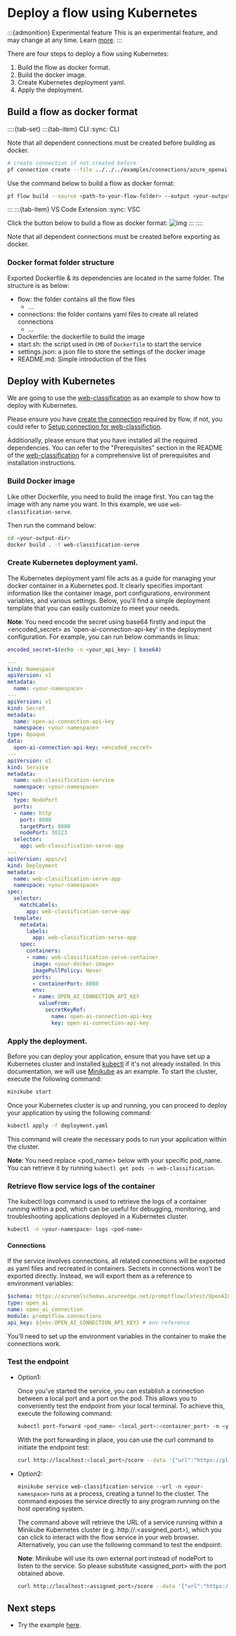 # Deploy a flow using Kubernetes
:::{admonition} Experimental feature
This is an experimental feature, and may change at any time. Learn [more](../faq.md#stable-vs-experimental).
:::

There are four steps to deploy a flow using Kubernetes:
1. Build the flow as docker format.
2. Build the docker image.
3. Create Kubernetes deployment yaml.
4. Apply the deployment.


## Build a flow as docker format

::::{tab-set}
:::{tab-item} CLI
:sync: CLI

Note that all dependent connections must be created before building as docker.
```bash
# create connection if not created before
pf connection create --file ../../../examples/connections/azure_openai.yml --set api_key=<your_api_key> api_base=<your_api_base> --name open_ai_connection
```

Use the command below to build a flow as docker format:
```bash
pf flow build --source <path-to-your-flow-folder> --output <your-output-dir> --format docker
```
:::
:::{tab-item} VS Code Extension
:sync: VSC

Click the button below to build a flow as docker format:
![img](../../media/how-to-guides/vscode_export_as_docker.png)
:::
::::

Note that all dependent connections must be created before exporting as docker.

### Docker format folder structure

Exported Dockerfile & its dependencies are located in the same folder. The structure is as below:
- flow: the folder contains all the flow files
  - ...
- connections: the folder contains yaml files to create all related connections
  - ...
- Dockerfile: the dockerfile to build the image
- start.sh: the script used in `CMD` of `Dockerfile` to start the service
- settings.json: a json file to store the settings of the docker image
- README.md: Simple introduction of the files

## Deploy with Kubernetes
We are going to use the [web-classification](https://github.com/microsoft/promptflow/tree/main/examples/flows/standard/web-classification/) as
an example to show how to deploy with Kubernetes.

Please ensure you have [create the connection](../manage-connections.md#create-a-connection) required by flow, if not, you could
refer to [Setup connection for web-classifiction](https://github.com/microsoft/promptflow/tree/main/examples/flows/standard/web-classification).

Additionally, please ensure that you have installed all the required dependencies. You can refer to the "Prerequisites" section in the README of the [web-classification](https://github.com/microsoft/promptflow/tree/main/examples/flows/standard/web-classification/) for a comprehensive list of prerequisites and installation instructions.

### Build Docker image

Like other Dockerfile, you need to build the image first. You can tag the image with any name you want. In this example, we use `web-classification-serve`.

Then run the command below:

```bash
cd <your-output-dir>
docker build . -t web-classification-serve
```

### Create Kubernetes deployment yaml.
The Kubernetes deployment yaml file acts as a guide for managing your docker container in a Kubernetes pod. It clearly specifies important information like the container image, port configurations, environment variables, and various settings. Below, you'll find a simple deployment template that you can easily customize to meet your needs.

**Note**: You need encode the secret using base64 firstly and input the <encoded_secret> as 'open-ai-connection-api-key' in the deployment configuration. For example, you can run below commands in linux:
```bash
encoded_secret=$(echo -n <your_api_key> | base64)
```

```yaml
---
kind: Namespace
apiVersion: v1
metadata:
  name: <your-namespace>
---
apiVersion: v1
kind: Secret
metadata:
  name: open-ai-connection-api-key
  namespace: <your-namespace>
type: Opaque
data:
  open-ai-connection-api-key: <encoded_secret>
---
apiVersion: v1
kind: Service
metadata:
  name: web-classification-service
  namespace: <your-namespace>
spec:
  type: NodePort
  ports:
  - name: http
    port: 8080
    targetPort: 8080
    nodePort: 30123
  selector:
    app: web-classification-serve-app
---
apiVersion: apps/v1
kind: Deployment
metadata:
  name: web-classification-serve-app
  namespace: <your-namespace>
spec:
  selector:
    matchLabels:
      app: web-classification-serve-app
  template:
    metadata:
      labels:
        app: web-classification-serve-app
    spec:
      containers:
      - name: web-classification-serve-container
        image: <your-docker-image>
        imagePullPolicy: Never
        ports:
        - containerPort: 8080
        env:
        - name: OPEN_AI_CONNECTION_API_KEY
          valueFrom:
            secretKeyRef:
              name: open-ai-connection-api-key
              key: open-ai-connection-api-key
```

### Apply the deployment.
Before you can deploy your application, ensure that you have set up a Kubernetes cluster and installed [kubectl](https://kubernetes.io/docs/reference/kubectl/) if it's not already installed. In this documentation, we will use [Minikube](https://minikube.sigs.k8s.io/docs/) as an example. To start the cluster, execute the following command:
```bash
minikube start
```
Once your Kubernetes cluster is up and running, you can proceed to deploy your application by using the following command:
```bash
kubectl apply -f deployment.yaml
```
This command will create the necessary pods to run your application within the cluster.

**Note**: You need replace <pod_name> below with your specific pod_name. You can retrieve it by running `kubectl get pods -n web-classification`.
### Retrieve flow service logs of the container
The kubectl logs command is used to retrieve the logs of a container running within a pod, which can be useful for debugging, monitoring, and troubleshooting applications deployed in a Kubernetes cluster.

```bash
kubectl -n <your-namespace> logs <pod-name>
```
#### Connections
If the service involves connections, all related connections will be exported as yaml files and recreated in containers.
Secrets in connections won't be exported directly. Instead, we will export them as a reference to environment variables:
```yaml
$schema: https://azuremlschemas.azureedge.net/promptflow/latest/OpenAIConnection.schema.json
type: open_ai
name: open_ai_connection
module: promptflow.connections
api_key: ${env:OPEN_AI_CONNECTION_API_KEY} # env reference
```
You'll need to set up the environment variables in the container to make the connections work.

### Test the endpoint
- Option1:

  Once you've started the service, you can establish a connection between a local port and a port on the pod. This allows you to conveniently test the endpoint from your local terminal.
  To achieve this, execute the following command:

  ```bash
  kubectl port-forward <pod_name> <local_port>:<container_port> -n <your-namespace>
  ```
  With the port forwarding in place, you can use the curl command to initiate the endpoint test:

  ```bash
  curl http://localhost:<local_port>/score --data '{"url":"https://play.google.com/store/apps/details?id=com.twitter.android"}' -X POST  -H "Content-Type: application/json"
  ```

- Option2:

  `minikube service web-classification-service --url -n <your-namespace>` runs as a process, creating a tunnel to the cluster. The command exposes the service directly to any program running on the host operating system.

  The command above will retrieve the URL of a service running within a Minikube Kubernetes cluster (e.g. http://<ip>:<assigned_port>), which you can click to interact with the flow service in your web browser. Alternatively, you can use the following command to test the endpoint: 

    **Note**: Minikube will use its own external port instead of nodePort to listen to the service. So please substitute <assigned_port> with the port obtained above.

    ```bash
  curl http://localhost:<assigned_port>/score --data '{"url":"https://play.google.com/store/apps/details?id=com.twitter.android"}' -X POST  -H "Content-Type: application/json"
  ```

## Next steps
- Try the example [here](https://github.com/microsoft/promptflow/tree/main/examples/tutorials/flow-deploy/kubenettes).